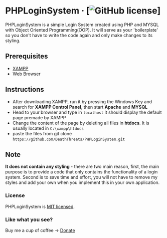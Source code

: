 # PHPLoginSystem &middot; [![GitHub license](https://img.shields.io/badge/license-MIT-blue.svg)]

PHPLoginSystem is a simple Login System created using PHP and MYSQL with Object Oriented Programming(OOP). It will serve as your 'boilerplate' so you don't have to write the code again and only make changes to its styling.  

## Prerequisites

* [XAMPP](https://www.apachefriends.org/download.html)
* Web Browser

## Instructions
* After downloading XAMPP, run it by pressing the Windows Key and search for **XAMPP Control Panel**, then start **Apache** and **MYSQL**
* Head to your browser and type in `localhost` it should display the default page premade by XAMPP
* Change the content of the page by deleting all files in **htdocs**. It is usually located in `C:\xampp\htdocs`
* paste the files from git clone `https://github.com/DeathThreats/PHPLoginSystem.git`

## Note
**It does not contain any styling** - there are two main reason, first, the main purpose is to provide a code that only contains the functionality of a login system. Second is to save time and effort, you will not have to remove my styles and add your own when you implement this in your own application.

### License

PHPLoginSystem is [MIT licensed](./LICENSE).

### Like what you see?

Buy me a cup of coffee -> [Donate](https://www.paypal.com/cgi-bin/webscr?cmd=_s-xclick&hosted_button_id=J37ZD2JX7JXLQ&source=url)
